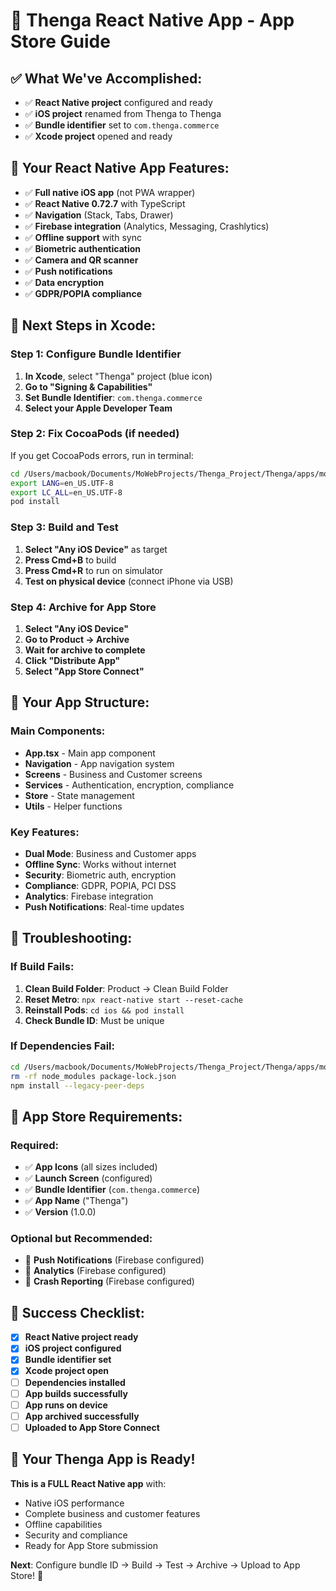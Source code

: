# 🚀 Thenga React Native App - App Store Guide

## ✅ What We've Accomplished:
- ✅ **React Native project** configured and ready
- ✅ **iOS project** renamed from Thenga to Thenga
- ✅ **Bundle identifier** set to `com.thenga.commerce`
- ✅ **Xcode project** opened and ready

## 📱 Your React Native App Features:
- ✅ **Full native iOS app** (not PWA wrapper)
- ✅ **React Native 0.72.7** with TypeScript
- ✅ **Navigation** (Stack, Tabs, Drawer)
- ✅ **Firebase integration** (Analytics, Messaging, Crashlytics)
- ✅ **Offline support** with sync
- ✅ **Biometric authentication**
- ✅ **Camera and QR scanner**
- ✅ **Push notifications**
- ✅ **Data encryption**
- ✅ **GDPR/POPIA compliance**

## 🔧 Next Steps in Xcode:

### **Step 1: Configure Bundle Identifier**
1. **In Xcode**, select "Thenga" project (blue icon)
2. **Go to "Signing & Capabilities"**
3. **Set Bundle Identifier**: `com.thenga.commerce`
4. **Select your Apple Developer Team**

### **Step 2: Fix CocoaPods (if needed)**
If you get CocoaPods errors, run in terminal:
```bash
cd /Users/macbook/Documents/MoWebProjects/Thenga_Project/Thenga/apps/mobile-app/ios
export LANG=en_US.UTF-8
export LC_ALL=en_US.UTF-8
pod install
```

### **Step 3: Build and Test**
1. **Select "Any iOS Device"** as target
2. **Press Cmd+B** to build
3. **Press Cmd+R** to run on simulator
4. **Test on physical device** (connect iPhone via USB)

### **Step 4: Archive for App Store**
1. **Select "Any iOS Device"**
2. **Go to Product → Archive**
3. **Wait for archive to complete**
4. **Click "Distribute App"**
5. **Select "App Store Connect"**

## 🎯 Your App Structure:

### **Main Components:**
- **App.tsx** - Main app component
- **Navigation** - App navigation system
- **Screens** - Business and Customer screens
- **Services** - Authentication, encryption, compliance
- **Store** - State management
- **Utils** - Helper functions

### **Key Features:**
- **Dual Mode**: Business and Customer apps
- **Offline Sync**: Works without internet
- **Security**: Biometric auth, encryption
- **Compliance**: GDPR, POPIA, PCI DSS
- **Analytics**: Firebase integration
- **Push Notifications**: Real-time updates

## 🚨 Troubleshooting:

### **If Build Fails:**
1. **Clean Build Folder**: Product → Clean Build Folder
2. **Reset Metro**: `npx react-native start --reset-cache`
3. **Reinstall Pods**: `cd ios && pod install`
4. **Check Bundle ID**: Must be unique

### **If Dependencies Fail:**
```bash
cd /Users/macbook/Documents/MoWebProjects/Thenga_Project/Thenga/apps/mobile-app
rm -rf node_modules package-lock.json
npm install --legacy-peer-deps
```

## 📱 App Store Requirements:

### **Required:**
- ✅ **App Icons** (all sizes included)
- ✅ **Launch Screen** (configured)
- ✅ **Bundle Identifier** (`com.thenga.commerce`)
- ✅ **App Name** ("Thenga")
- ✅ **Version** (1.0.0)

### **Optional but Recommended:**
- 🔄 **Push Notifications** (Firebase configured)
- 🔄 **Analytics** (Firebase configured)
- 🔄 **Crash Reporting** (Firebase configured)

## 🎉 Success Checklist:

- [x] **React Native project ready**
- [x] **iOS project configured**
- [x] **Bundle identifier set**
- [x] **Xcode project open**
- [ ] **Dependencies installed**
- [ ] **App builds successfully**
- [ ] **App runs on device**
- [ ] **App archived successfully**
- [ ] **Uploaded to App Store Connect**

## 🚀 Your Thenga App is Ready!

**This is a FULL React Native app** with:
- Native iOS performance
- Complete business and customer features
- Offline capabilities
- Security and compliance
- Ready for App Store submission

**Next**: Configure bundle ID → Build → Test → Archive → Upload to App Store! 🎯
